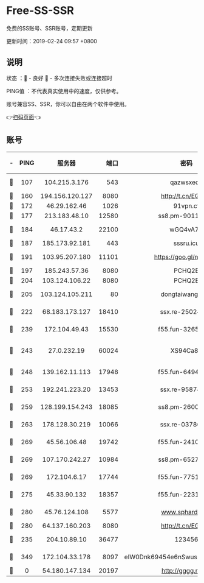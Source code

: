 # Free-SS-SSR

免费的SS账号、SSR账号，定期更新

更新时间：2019-02-24 09:57 +0800

## 说明

状态     ：🙂 - 良好 🙁 - 多次连接失败或连接超时

PING值   ：不代表真实使用中的速度，仅供参考。

账号兼容SS、SSR，你可以自由在两个软件中使用。

👉[扫码页面](https://liesauer.github.io/free-ss-ssr.github.io/)👈

## 账号

|-|PING|服务器|端口|密码|加密方式|区域|
|:----:|:----:|:-----:|-----:|:----:|:----:|:----:|
|🙂|107|104.215.3.176|543|qazwsxedc|aes-256-gcm|JP|
|🙂|160|194.156.120.127|8080|http://t.cn/EGJIyrl|rc4-md5|RU|
|🙂|172|46.29.162.46|1026|91vpn.cf|rc4-md5|RU|
|🙂|177|213.183.48.10|12580|ss8.pm-90110063|rc4-md5|RU|
|🙂|184|46.17.43.2|22100|wGQ4vA7D|aes-256-gcm|RU|
|🙂|187|185.173.92.181|443|sssru.icu|rc4-md5|RU|
|🙂|191|103.95.207.180|11101|https://goo.gl/m1zu1p|chacha20-ietf|CN|
|🙂|197|185.243.57.36|8080|PCHQ2E|rc4-md5|US|
|🙂|204|103.124.106.22|8080|PCHQ2E|rc4-md5|US|
|🙂|205|103.124.105.211|80|dongtaiwang.com|aes-256-cfb|US|
|🙂|222|68.183.173.127|18410|ssx.re-25024639|aes-256-cfb|US|
|🙂|239|172.104.49.43|15530|f55.fun-32654062|aes-256-cfb|SG|
|🙂|243|27.0.232.19|60024|XS94Ca8K|xchacha20-ietf-poly1305|HK|
|🙂|248|139.162.11.113|17948|f55.fun-64941452|aes-256-cfb|SG|
|🙂|253|192.241.223.20|13453|ssx.re-95874126|aes-256-cfb|US|
|🙂|259|128.199.154.243|18085|ss8.pm-26006115|aes-256-cfb|SG|
|🙂|263|178.128.30.219|10066|ssx.re-03786233|aes-256-cfb|SG|
|🙂|269|45.56.106.48|19742|f55.fun-24105973|aes-256-cfb|US|
|🙂|269|107.170.242.27|10984|ss8.pm-65278892|aes-256-cfb|US|
|🙂|269|172.104.6.17|17744|f55.fun-77515486|aes-256-cfb|US|
|🙂|275|45.33.90.132|18357|f55.fun-22315113|aes-256-cfb|US|
|🙂|280|45.76.124.108|5577|www.sphard.com|aes-256-cfb|AU|
|🙂|280|64.137.160.203|8080|http://t.cn/EGJIyrl|rc4-md5|CA|
|🙂|235|204.10.89.10|36477|123456|aes-256-cfb|US|
|🙂|349|172.104.33.178|8097|eIW0Dnk69454e6nSwuspv9DmS201tQ0D|aes-256-cfb|SG|
|🙁|0|54.180.147.134|20197|http://gggg.rocks|chacha20|KR|
